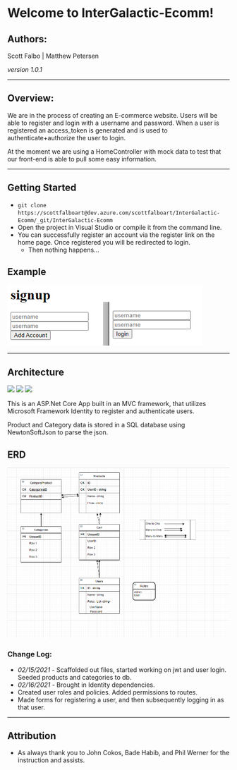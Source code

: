 # Welcome to InterGalactic-Ecomm!

## Authors:

Scott Falbo | Matthew Petersen

*version 1.0.1*

---

## Overview:
We are in the process of creating an E-commerce website. Users will be able to register and login with a username and password. When a user is registered an access_token is generated and is used to authenticate+authorize the user to login.

At the moment we are using a HomeController with mock data to test that our front-end is able to pull some easy information.

---

## Getting Started
+ `git clone https://scottfalboart@dev.azure.com/scottfalboart/InterGalactic-Ecomm/_git/InterGalactic-Ecomm`
+ Open the project in Visual Studio or compile it from the command line.
+ You can successfully register an account via the register link on the home page.  Once registered you will be redirected to login.
  + Then nothing happens...

## Example

![Registration and Login](assets/signin.png)

---

## Architecture

  <img src = "https://img.shields.io/badge/C%23%20-%23239120.svg?style=flat&logo=c%2B%2B&logoColor=ffffff">
  <img src="https://img.shields.io/badge/.NET Core-net%23239120.svg?style=flat&logo=dot-net&logoColor=00c8ff">
  <img src="https://img.shields.io/badge/Azure%20-%230072C6.svg?style=flat&logo=azure-devops&logoColor=00c8ff">

This is an ASP.Net Core App built in an MVC framework, that utilizes Microsoft Framework Identity to register and authenticate users.  

Product and Category data is stored in a SQL database using NewtonSoftJson to parse the json.



## ERD
![Whiteboard](assets/erd1.PNG)

### Change Log:
+ *02/15/2021* - Scaffolded out files, started working on jwt and user login. Seeded products and categories to db.
+ *02/16/2021* - Brought in Identity dependencies.
+ Created user roles and policies.  Added permissions to routes.
+ Made forms for registering a user, and then subsequently logging in as that user.

---

## Attribution
+ As always thank you to John Cokos, Bade Habib, and Phil Werner for the instruction and assists.